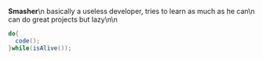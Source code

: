 **Smasher**\n
basically a useless developer, tries to learn as much as he can\n
can do great projects but lazy\n\n
```java
do{
  code();
}while(isAlive());
```

<!-- Special me -->
